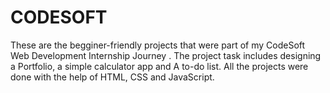 # CODESOFT
These are the begginer-friendly projects that were part of my CodeSoft Web Development Internship Journey . The project task includes designing a Portfolio, a simple calculator app and A to-do list. All the projects were done with the help of HTML, CSS and JavaScript.
